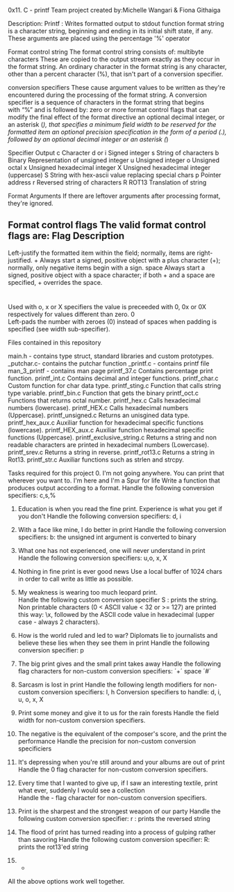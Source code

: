 0x11. C - printf
Team project created by:Michelle Wangari & Fiona Githaiga
 
Description: 
Printf : Writes formatted output to stdout
function format string is a character string, beginning and ending in its initial shift state, if any. These arguments are placed using the percentage '%' operator

Format control string
The format control string consists of:
multibyte characters
These are copied to the output stream exactly as they occur in the format string. An ordinary character in the format string is any character, other than a percent character (%), that isn't part of a conversion specifier.

conversion specifiers
These cause argument values to be written as they're encountered during the processing of the format string. A conversion specifier is a sequence of characters in the format string that begins with “%” and is followed by:
zero or more format control flags that can modify the final effect of the format directive
an optional decimal integer, or an asterisk (*), that specifies a minimum field width to be reserved for the formatted item
an optional precision specification in the form of a period (.), followed by an optional decimal integer or an asterisk (*)


Specifier	Output
c	Character
d or i	Signed integer
s	String of characters
b	Binary Representation of unsigned integer
u	Unsigned integer
o	Unsigned octal
x	Unsigned hexadecimal integer
X	Unsigned hexadecimal integer (uppercase)
S	String with hex-ascii value replacing special chars
p	Pointer address
r	Reversed string of characters
R	ROT13 Translation of string


Format Arguments
If there are leftover arguments after processing format, they're ignored.


Format control flags
The valid format control flags are:
Flag	Description
-
Left-justify the formatted item within the field; normally, items are right-justified.
+
Always start a signed, positive object with a plus character (+); normally, only negative items begin with a sign.
space
Always start a signed, positive object with a space character; if both + and a space are specified, + overrides the space.
#
Used with o, x or X specifiers the value is preceeded with 0, 0x or 0X respectively for values different than zero.
0	
Left-pads the number with zeroes (0) instead of spaces when padding is specified (see width sub-specifier).


Files contained in this repository

main.h - contains type struct, standard libraries and custom prototypes.
_putchar.c- contains the putchar function
_printf.c - contains printf file
man_3_printf - contains man page
printf_37.c	Contains percentage print function.
printf_int.c	Contains decimal and integer functions.
printf_char.c	Custom function for char data type.
printf_sting.c	Function that calls string type variable.
printf_bin.c	Function that gets the binary
printf_oct.c	Functions that returns octal number.
printf_hex.c	Calls hexadecimal numbers (lowercase).
printf_HEX.c	Calls hexadecimal numbers (Uppercase).
printf_unsigned.c	Returns an unisgined data type.
printf_hex_aux.c	Auxiliar function for hexadecimal specific functions (lowercase).
printf_HEX_aux.c	Auxiliar function hexadecimal specific functions (Uppercase).
printf_exclusive_string.c	Returns a string and non readable characters are printed in hexadecimal numbers (Lowercase).
printf_srev.c	Returns a string in reverse.
printf_rot13.c	Returns a string in Rot13.
printf_str.c	Auxiliar functions such as strlen and strcpy.

Tasks required for this project
0. I'm not going anywhere. You can print that wherever you want to. I'm here and I'm a Spur for life 
 Write a function that produces output according to a format.
  Handle the following conversion specifiers:
    c,s,%

1. Education is when you read the fine print. Experience is what you get if you don't 
Handle the following conversion specifiers:
d, i

2. With a face like mine, I do better in print
Handle the following conversion specifiers:
b: the unsigned int argument is converted to binary

3. What one has not experienced, one will never understand in print 
Handle the following conversion specifiers:
    u,o, x, X

4. Nothing in fine print is ever good news 
Use a local buffer of 1024 chars in order to call write as little as possible.

5. My weakness is wearing too much leopard print.                    
 Handle the following custom conversion specifier
S : prints the string.
Non printable characters (0 < ASCII value < 32 or >= 127) are printed this way: \x, followed by the ASCII code value in hexadecimal (upper case - always 2 characters).

6. How is the world ruled and led to war? Diplomats lie to journalists and believe these lies when they see them in print 
Handle the following conversion specifier: p

7. The big print gives and the small print takes away 
Handle the following flag characters for non-custom conversion specifiers:
´+´ space ´#´

8. Sarcasm is lost in print 
Handle the following length modifiers for non-custom conversion specifiers:
l, h 
Conversion specifiers to handle: d, i, u, o, x, X

9. Print some money and give it to us for the rain forests 
Handle the field width for non-custom conversion specifiers.

10. The negative is the equivalent of the composer's score, and the print the performance
Handle the precision for non-custom conversion specificiers

11. It's depressing when you're still around and your albums are out of print 
Handle the 0 flag character for non-custom conversion specifiers.

12. Every time that I wanted to give up, if I saw an interesting textile, print what ever, suddenly I would see a collection  
Handle the - flag character for non-custom conversion specifiers.

13. Print is the sharpest and the strongest weapon of our party 
Handle the following custom conversion specifier:
r : prints the reversed string

14. The flood of print has turned reading into a process of gulping rather than savoring 
Handle the following custom conversion specifier:
R: prints the rot13'ed string

15. * 
All the above options work well together.
